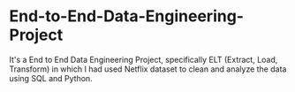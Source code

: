 # End-to-End-Data-Engineering-Project
It's a End to End Data Engineering Project, specifically ELT (Extract, Load, Transform) in which I had used Netflix dataset to clean and analyze the data using SQL and Python. 
